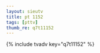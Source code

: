 ```yaml
--- 
layout: sieutv
title: pt 1152
tags: [pttv]
thumb_re: q7t11152
---
```

{% include tvadv key="q7t11152" %} 
